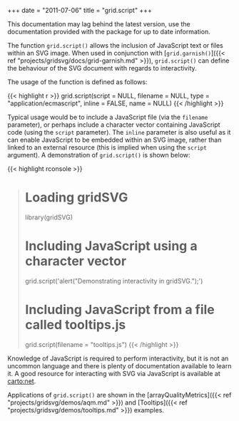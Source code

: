 +++
date = "2011-07-06"
title = "grid.script"
+++

<p class="notice">This documentation may lag behind the latest version, use the documentation provided with the package for up to date information.</p>

The function `grid.script()` allows the inclusion of JavaScript text or files
within an SVG image. When used in conjunction with
[`grid.garnish()`]({{< ref "projects/gridsvg/docs/grid-garnish.md" >}}), `grid.script()` can
define the behaviour of the SVG document with regards to interactivity.

The usage of the function is defined as follows:

{{< highlight r >}}
grid.script(script = NULL, filename = NULL,
            type = "application/ecmascript",
            inline = FALSE, name = NULL)
{{< /highlight >}}

Typical usage would be to include a JavaScript file (via the `filename`
parameter), or perhaps include a character vector containing JavaScript code
(using the `script` parameter). The `inline` parameter is also useful as it can
enable JavaScript to be embedded within an SVG image, rather than linked to an
external resource (this is implied when using the `script` argument).  A
demonstration of `grid.script()` is shown below:

{{< highlight rconsole >}}
> # Loading gridSVG
> library(gridSVG)
> 
> # Including JavaScript using a character vector
> grid.script('alert("Demonstrating interactivity in gridSVG.");')
> 
> # Including JavaScript from a file called tooltips.js
> grid.script(filename = "tooltips.js")
{{< /highlight >}}

Knowledge of JavaScript is required to perform interactivity, but it is not an
uncommon language and there is plenty of documentation available to learn it. A
good resource for interacting with SVG via JavaScript is available at
[carto:net](http://www.carto.net/papers/svg/samples/#iact).

Applications of `grid.script()` are shown in the
[arrayQualityMetrics]({{< ref "projects/gridsvg/demos/aqm.md" >}}) and
[Tooltips]({{< ref "projects/gridsvg/demos/tooltips.md" >}}) examples.

